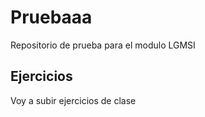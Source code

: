 # Pruebaaa
Repositorio de prueba para el modulo LGMSI

## Ejercicios
Voy a subir ejercicios de clase